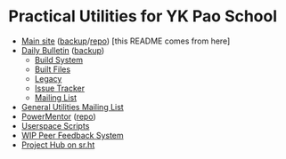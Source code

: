# Practical Utilities for YK Pao School

- [Main site](https://sj.ykps.net/) ([backup](https://ykps.runxiyu.org)/[repo](https://git.sr.ht/~runxiyu/ykps-wsgi))
  [this README comes from here]
- [Daily Bulletin](https://sj.ykps.net/sjdb) ([backup](https://ykps.runxiyu.org/sjdb))
  - [Build System](https://git.sr.ht/~runxiyu/sjdb-src)
  - [Built Files](https://git.sr.ht/~runxiyu/sjdb-build)
  - [Legacy](https://git.runxiyu.org/ykps/current/sjdb-legacy.git)
  - [Issue Tracker](https://todo.sr.ht/~runxiyu/sjdb)
  - [Mailing List](https://lists.sr.ht/~runxiyu/sjdb)
- [General Utilities Mailing List](https://lists.sr.ht/~runxiyu/ykps)
- [PowerMentor](https://powermentor.andrewyu.org)
  ([repo](https://git.sr.ht/~runxiyu/mentorweb))
- [Userspace Scripts](https://git.sr.ht/~runxiyu/tooch)
- [WIP Peer Feedback System](https://git.sr.ht/~runxiyu/fbfp)
- [Project Hub on sr.ht](https://sr.ht/~runxiyu/ykps)
